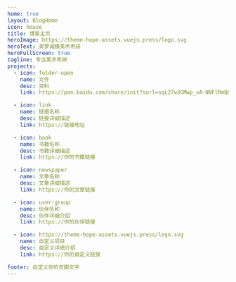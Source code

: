 ```yaml
---
home: true
layout: BlogHome
icon: house
title: 博客主页
heroImage: https://theme-hope-assets.vuejs.press/logo.svg
heroText: 美梦诚臻美术考研
heroFullScreen: true
tagline: 专注美术考研
projects:
  - icon: folder-open
    name: 文件
    desc: 资料
    link: https://pan.baidu.com/share/init?surl=sqL27w3GMwp_sA-NNFlRmQ&pwd=u1m4

  - icon: link
    name: 链接名称
    desc: 链接详细描述
    link: https://链接地址

  - icon: book
    name: 书籍名称
    desc: 书籍详细描述
    link: https://你的书籍链接

  - icon: newspaper
    name: 文章名称
    desc: 文章详细描述
    link: https://你的文章链接

  - icon: user-group
    name: 伙伴名称
    desc: 伙伴详细介绍
    link: https://你的伙伴链接

  - icon: https://theme-hope-assets.vuejs.press/logo.svg
    name: 自定义项目
    desc: 自定义详细介绍
    link: https://你的自定义链接

footer: 自定义你的页脚文字
---
```

